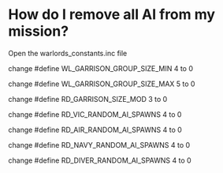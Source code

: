 # How do I remove all AI from my mission?

Open the warlords_constants.inc file

change #define WL_GARRISON_GROUP_SIZE_MIN 4 to 0

change #define WL_GARRISON_GROUP_SIZE_MAX 5 to 0 

change #define RD_GARRISON_SIZE_MOD 3 to 0 

change #define RD_VIC_RANDOM_AI_SPAWNS 4 to 0 

change #define RD_AIR_RANDOM_AI_SPAWNS 4 to 0 

change #define RD_NAVY_RANDOM_AI_SPAWNS 4 to 0 

change #define RD_DIVER_RANDOM_AI_SPAWNS 4 to 0 